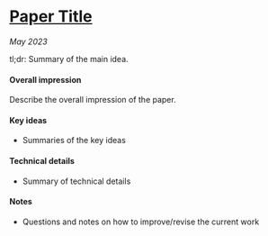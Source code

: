 # [Paper Title](link_to_paper)

_May 2023_

tl;dr: Summary of the main idea.

#### Overall impression
Describe the overall impression of the paper. 

#### Key ideas
- Summaries of the key ideas

#### Technical details
- Summary of technical details

#### Notes
- Questions and notes on how to improve/revise the current work

